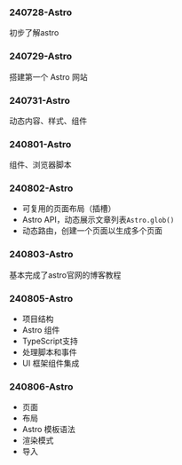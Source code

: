 ### 240728-Astro
初步了解astro

### 240729-Astro
搭建第一个 Astro 网站

### 240731-Astro
动态内容、样式、组件

### 240801-Astro
组件、浏览器脚本

### 240802-Astro
- 可复用的页面布局（插槽）
- Astro API，动态展示文章列表`Astro.glob()`
- 动态路由，创建一个页面以生成多个页面

### 240803-Astro
基本完成了astro官网的博客教程

### 240805-Astro
- 项目结构
- Astro 组件
- TypeScript支持
- 处理脚本和事件
- UI 框架组件集成

### 240806-Astro
- 页面
- 布局
- Astro 模板语法
- 渲染模式
- 导入